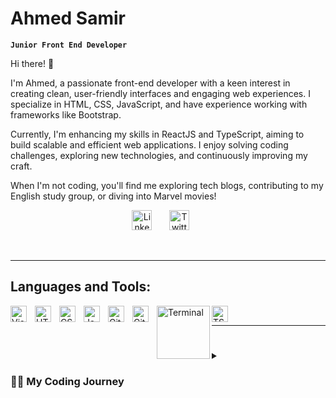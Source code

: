 # Ahmed Samir 

**`Junior Front End Developer`**

Hi there! 👋

I'm Ahmed, a passionate front-end developer with a keen interest in creating clean, user-friendly interfaces and engaging web experiences. I specialize in HTML, CSS, JavaScript, and have experience working with frameworks like Bootstrap.

Currently, I'm enhancing my skills in ReactJS and TypeScript, aiming to build scalable and efficient web applications. I enjoy solving coding challenges, exploring new technologies, and continuously improving my craft.

When I'm not coding, you'll find me exploring tech blogs, contributing to my English study group, or diving into Marvel movies!
<br>
<!-- Social icons section -->
<p align="center">
  <a href="https://www.linkedin.com/in/ahmed-mijdo-samir/"><img width="32px" alt="LinkedIn" title="LinkedIn" src="https://i.imgur.com/yRpa1dQ.png"/></a>
  &#8287;&#8287;&#8287;&#8287;&#8287;
  <a href="https://x.com/Mij_do"><img width="32px" alt="Twitter" title="Twitter" src="https://i.imgur.com/AixJgnm.png"/></a>
  &#8287;&#8287;&#8287;&#8287;&#8287;
<!--   <a href="" alt="Discord" title="Dev Pro Tips Discord Server"><img width="32px" src="https://i.imgur.com/OViZO8J.png"/></a>
  &#8287;&#8287;&#8287;&#8287;&#8287; -->
</p>

<br>
<hr>

## Languages and Tools:

<img align="left" alt="Visual Studio Code" width="26px" src="https://cdn.jsdelivr.net/gh/devicons/devicon/icons/vscode/vscode-original.svg" style="padding-right:10px;" />
<img align="left" alt="HTML5" width="26px" src="https://cdn.jsdelivr.net/gh/devicons/devicon/icons/html5/html5-original.svg" style="padding-right:10px;" />
<img align="left" alt="CSS3" width="26px" src="https://cdn.jsdelivr.net/gh/devicons/devicon/icons/css3/css3-original.svg" style="padding-right:10px;" />
<img align="left" alt="JavaScript" width="26px" src="https://cdn.jsdelivr.net/gh/devicons/devicon/icons/javascript/javascript-original.svg" style="padding-right:10px;" />
<!-- <img align="left" alt="React" width="26px" src="https://cdn.jsdelivr.net/gh/devicons/devicon/icons/react/react-original.svg" style="padding-right:10px;" /> -->
<img align="left" alt="Git" width="26px" src="https://cdn.jsdelivr.net/gh/devicons/devicon/icons/git/git-original.svg" style="padding-right:10px;" />
<img align="left" alt="GitHub" width="26px" src="https://user-images.githubusercontent.com/3369400/139447912-e0f43f33-6d9f-45f8-be46-2df5bbc91289.png" style="padding-right:10px;" />
<img align="left" alt="Terminal" width="85px" src="" />
<img align="left" alt="TS" width="26px" src="" style="padding-right:10px;" />
<br>
<hr>

#

<details>
 <summary><h3>👨‍💻 My Coding Journey</h3></summary>
   Hello! I'm Ahmed, a dedicated front-end developer with a strong passion for coding and problem-solving. My journey in programming began with a curiosity to understand how websites work, which quickly turned into a deep commitment to mastering web development.

I started with HTML and CSS, creating simple, responsive designs, and then expanded my skill set to include JavaScript, which I found to be both fun and powerful. Along the way, I explored frameworks like Bootstrap to enhance my projects.

To solidify my foundation, I took on challenging courses like CS50, which introduced me to concepts beyond web development, and I'm currently diving deeper into ReactJS and TypeScript to build modern, dynamic web applications.

I’m also proud to have earned the AI Career Essentials Certificate from ALX, which opened my eyes to the transformative power of artificial intelligence as a tool for innovation and problem-solving in our daily lives and future careers.

As a Linux enthusiast, I’ve been using Linux as my primary operating system and have found it to be an incredibly powerful, stable, and efficient platform for development and daily tasks. The flexibility and control it offers have significantly enhanced my workflow

I strongly believe in continuous learning and hands-on practice, which is why I actively work on personal projects and contribute to my GitHub repositories. My ultimate goal is to create impactful, user-centric digital experiences.

When I'm not coding, I enjoy sharing knowledge in my English study group, exploring tech trends, and occasionally indulging in my love for Marvel movies

